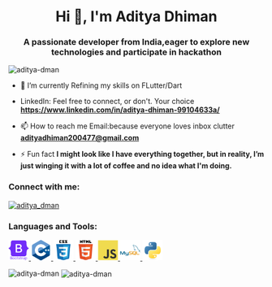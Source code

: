 <h1 align="center">Hi 👋, I'm Aditya Dhiman</h1>
<h3 align="center">A passionate developer from India,eager to explore new technologies and participate in hackathon</h3>

<p align="left"> <img src="https://komarev.com/ghpvc/?username=aditya-dman&label=Profile%20views&color=0e75b6&style=flat" alt="aditya-dman" /> </p>

- 🌱 I’m currently Refining my skills on FLutter/Dart 

- LinkedIn: Feel free to connect, or don't. Your choice **https://www.linkedin.com/in/aditya-dhiman-99104633a/**

- 📫 How to reach me Email:because everyone loves inbox clutter **adityadhiman200477@gmail.com**

- ⚡ Fun fact **I might look like I have everything together, but in reality, I’m just winging it with a lot of coffee and no idea what I'm doing.**

<h3 align="left">Connect with me:</h3>
<p align="left">
<a href="https://instagram.com/aditya_dman" target="blank"><img align="center" src="https://raw.githubusercontent.com/rahuldkjain/github-profile-readme-generator/master/src/images/icons/Social/instagram.svg" alt="aditya_dman" height="30" width="40" /></a>
</p>

<h3 align="left">Languages and Tools:</h3>
<p align="left"> <a href="https://getbootstrap.com" target="_blank" rel="noreferrer"> <img src="https://raw.githubusercontent.com/devicons/devicon/master/icons/bootstrap/bootstrap-plain-wordmark.svg" alt="bootstrap" width="40" height="40"/> </a> <a href="https://www.w3schools.com/cpp/" target="_blank" rel="noreferrer"> <img src="https://raw.githubusercontent.com/devicons/devicon/master/icons/cplusplus/cplusplus-original.svg" alt="cplusplus" width="40" height="40"/> </a> <a href="https://www.w3schools.com/css/" target="_blank" rel="noreferrer"> <img src="https://raw.githubusercontent.com/devicons/devicon/master/icons/css3/css3-original-wordmark.svg" alt="css3" width="40" height="40"/> </a> <a href="https://www.w3.org/html/" target="_blank" rel="noreferrer"> <img src="https://raw.githubusercontent.com/devicons/devicon/master/icons/html5/html5-original-wordmark.svg" alt="html5" width="40" height="40"/> </a> <a href="https://developer.mozilla.org/en-US/docs/Web/JavaScript" target="_blank" rel="noreferrer"> <img src="https://raw.githubusercontent.com/devicons/devicon/master/icons/javascript/javascript-original.svg" alt="javascript" width="40" height="40"/> </a> <a href="https://www.mysql.com/" target="_blank" rel="noreferrer"> <img src="https://raw.githubusercontent.com/devicons/devicon/master/icons/mysql/mysql-original-wordmark.svg" alt="mysql" width="40" height="40"/> </a> <a href="https://www.python.org" target="_blank" rel="noreferrer"> <img src="https://raw.githubusercontent.com/devicons/devicon/master/icons/python/python-original.svg" alt="python" width="40" height="40"/> </a> </p>

<p><img align="left" src="https://github-readme-stats.vercel.app/api/top-langs?username=aditya-dman&show_icons=true&locale=en&layout=compact" alt="aditya-dman" /></p>

<p>&nbsp;<img align="center" src="https://github-readme-stats.vercel.app/api?username=aditya-dman&show_icons=true&locale=en" alt="aditya-dman" /></p>

